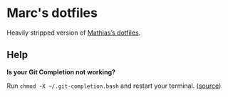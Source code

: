 Marc's dotfiles
=====================

Heavily stripped version of [Mathias’s dotfiles](https://github.com/mathiasbynens/dotfiles).

Help
----

**Is your Git Completion not working?** 

Run `chmod -X ~/.git-completion.bash` and restart your terminal. ([source](http://thegeekywizard.com/2014/03/autocomplete-for-git-mac-osx-terminal/))